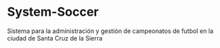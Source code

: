 # System-Soccer
Sistema para la administración y gestión de campeonatos de futbol en la ciudad de Santa Cruz de la Sierra

